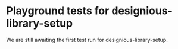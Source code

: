 # Playground tests for designious-library-setup
We are still awaiting the first test run for designious-library-setup.
